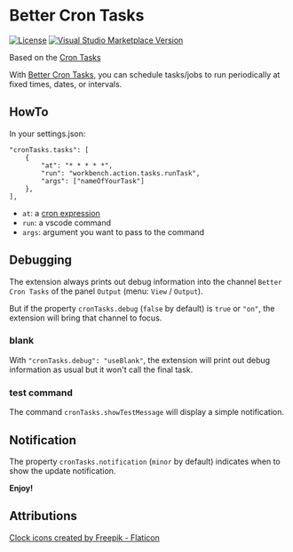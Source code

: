 # Better Cron Tasks

[![License](https://img.shields.io/badge/license-MIT-blue.svg)](./LICENSE)
[![Visual Studio Marketplace Version](https://img.shields.io/visual-studio-marketplace/v/Freaxys.better-cron-tasks?label=VS%20Marketplace)](https://marketplace.visualstudio.com/items?itemName=Freaxys.better-cron-tasks)

Based on the [Cron Tasks](https://github.com/zokugun/vscode-cron)

With [Better Cron Tasks](https://github.com/Freaxys/better-cron-tasks), you can schedule tasks/jobs to run periodically at fixed times, dates, or intervals.

## HowTo

In your settings.json:

```jsonc
"cronTasks.tasks": [
    {
        "at": "* * * * *",
        "run": "workbench.action.tasks.runTask",
        "args": ["nameOfYourTask"]
    },
],
```

-   `at`: a [cron expression](https://en.wikipedia.org/wiki/Cron)
-   `run`: a vscode command
-   `args`: argument you want to pass to the command

## Debugging

The extension always prints out debug information into the channel `Better Cron Tasks` of the panel `Output` (menu: `View` / `Output`).

But if the property `cronTasks.debug` (`false` by default) is `true` or `"on"`, the extension will bring that channel to focus.

### blank

With `"cronTasks.debug": "useBlank"`, the extension will print out debug information as usual but it won't call the final task.

### test command

The command `cronTasks.showTestMessage` will display a simple notification.

## Notification

The property `cronTasks.notification` (`minor` by default) indicates when to show the update notification.

**Enjoy!**

## Attributions

<a href="https://www.flaticon.com/free-icons/clock" title="clock icons">Clock icons created by Freepik - Flaticon</a>
